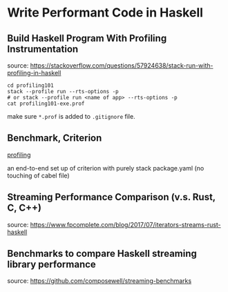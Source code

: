 # Write Performant Code in Haskell

## Build Haskell Program With Profiling Instrumentation

source: <https://stackoverflow.com/questions/57924638/stack-run-with-profiling-in-haskell>

```shell
cd profiling101
stack --profile run --rts-options -p
# or stack --profile run <name of app> --rts-options -p
cat profiling101-exe.prof
```

make sure `*.prof` is added to `.gitignore` file.

## Benchmark, Criterion

[profiling](./benchmarkss)

an end-to-end set up of criterion with purely stack package.yaml
(no touching of cabel file)

## Streaming Performance Comparison (v.s. Rust, C, C++)

source: <https://www.fpcomplete.com/blog/2017/07/iterators-streams-rust-haskell>

## Benchmarks to compare Haskell streaming library performance

source: <https://github.com/composewell/streaming-benchmarks>
